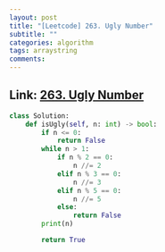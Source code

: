 ```yaml
---
layout: post
title: "[Leetcode] 263. Ugly Number"
subtitle: ""
categories: algorithm
tags: arraystring
comments:
---
```


## Link: [263. Ugly Number](https://leetcode.com/problems/ugly-number/)

```py
class Solution:
    def isUgly(self, n: int) -> bool:
        if n <= 0:
            return False
        while n > 1:
            if n % 2 == 0:
                n //= 2
            elif n % 3 == 0:
                n //= 3
            elif n % 5 == 0:
                n //= 5
            else:
                return False
        print(n)

        return True
```
